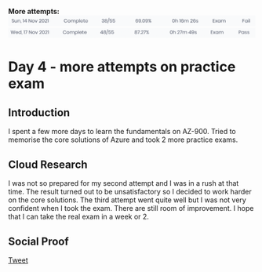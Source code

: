 <!-- This template removes the micro tutorial for a quicker post and removes images for a full template check out the 000-DAY-ARTICLE-LONG-TEMPLATE.MD-->

**More attempts:**
![More attemps](attempt2.png)
![More attemps](attempt3.png)

# Day 4 - more attempts on practice exam

## Introduction

I spent a few more days to learn the fundamentals on AZ-900. Tried to memorise the core solutions of Azure and took 2 more practice exams.

## Cloud Research

I was not so prepared for my second attempt and I was in a rush at that time. The result turned out to be unsatisfactory so I decided to work harder on the core solutions. The third attempt went quite well but I was not very confident when I took the exam. There are still room of improvement. I hope that I can take the real exam in a week or 2.

## Social Proof

[Tweet](https://twitter.com/Chiuskt/status/1460889774391054343)

